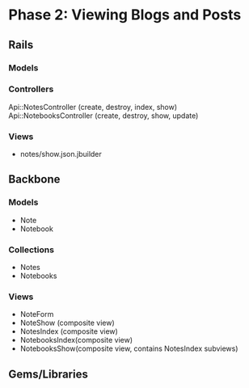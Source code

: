 # Phase 2: Viewing Blogs and Posts

## Rails
### Models

### Controllers
Api::NotesController (create, destroy, index, show)
Api::NotebooksController (create, destroy, show, update)

### Views
* notes/show.json.jbuilder

## Backbone
### Models
* Note
* Notebook

### Collections
* Notes
* Notebooks

### Views
* NoteForm
* NoteShow (composite view)
* NotesIndex (composite view)
* NotebooksIndex(composite view)
* NotebooksShow(composite view, contains NotesIndex subviews)

## Gems/Libraries
